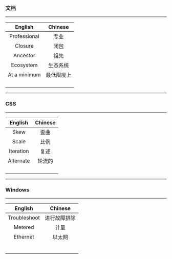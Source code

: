 ### 文档

---

|   English    |  Chinese   |
| :----------: | :--------: |
| Professional |    专业    |
|   Closure    |    闭包    |
|   Ancestor   |    祖先    |
|  Ecosystem   |  生态系统  |
| At a minimum | 最低限度上 |
|              |            |
|              |            |
|              |            |
|              |            |

----

### CSS

---

|  English  | Chinese |
| :-------: | :-----: |
|   Skew    |  歪曲   |
|   Scale   |  比例   |
| Iteration |  复述   |
| Alternate | 轮流的  |
|           |         |
|           |         |
|           |         |
|           |         |

---

### Windows

---

|   English    |   Chinese    |
| :----------: | :----------: |
| Troubleshoot | 进行故障排除 |
|   Metered    |     计量     |
|   Ethernet   |    以太网    |
|              |              |
|              |              |
|              |              |
|              |              |
|              |              |
|              |              |

